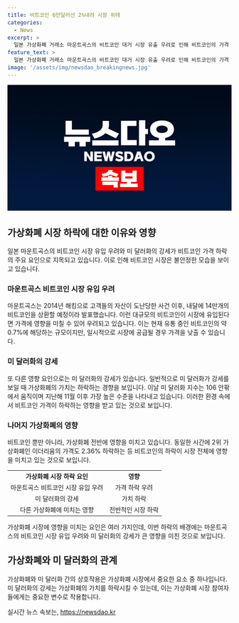 ```yaml
---
title: 비트코인 6만달러선 2%내려 시장 위태
categories:
  - News
excerpt: >
  일본 가상화폐 거래소 마운트곡스의 비트코인 대거 시장 유출 우려로 인해 비트코인의 가격 하락세를 보였다. 미 달러 강세도 가격을 낮추는 요인으로 지목되었으며, 미 상무부의 인플레 지표 둔화에도 불구하고 하락했다. 마운트곡스가 해킹으로 도난당한 비트코인 약 14만개를 상환할 예정이며, 미 달러 강세도 비트코인의 가치를 떨어뜨릴 수 있다. 같은 시간 대 두 번째로 큰 가상화폐 이더리움 또한 2.36% 하락했다.
feature_text: >
  일본 가상화폐 거래소 마운트곡스의 비트코인 대거 시장 유출 우려로 인해 비트코인의 가격 하락세를 보였다. 미 달러 강세도 가격을 낮추는 요인으로 지목되었으며, 미 상무부의 인플레 지표 둔화에도 불구하고 하락했다. 마운트곡스가 해킹으로 도난당한 비트코인 약 14만개를 상환할 예정이며, 미 달러 강세도 비트코인의 가치를 떨어뜨릴 수 있다. 같은 시간 대 두 번째로 큰 가상화폐 이더리움 또한 2.36% 하락했다.
image: '/assets/img/newsdao_breakingnews.jpg'
---
```


<p><img src="/assets/img/newsdao_breakingnews.jpg" alt="pcversion 속보" /></p>

<h2 data-ke-size="size26">가상화폐 시장 하락에 대한 이유와 영향</h2>

<p data-ke-size="size16">일본 마운트곡스의 비트코인 시장 유입 우려와 미 달러화의 강세가 비트코인 가격 하락의 주요 요인으로 지목되고 있습니다. 이로 인해 비트코인 시장은 불안정한 모습을 보이고 있습니다. </p>

<h3>마운트곡스 비트코인 시장 유입 우려</h3>

<p data-ke-size="size16">마운트곡스는 2014년 해킹으로 고객들의 자산이 도난당한 사건 이후, 내달에 14만개의 비트코인을 상환할 예정이라 발표했습니다. 이런 대규모의 비트코인이 시장에 유입된다면 가격에 영향을 미칠 수 있어 우려되고 있습니다. 이는 현재 유통 중인 비트코인의 약 0.7%에 해당하는 규모이지만, 일시적으로 시장에 공급될 경우 가격을 낮출 수 있습니다.</p>

<h3>미 달러화의 강세</h3>

<p data-ke-size="size16">또 다른 영향 요인으로는 미 달러화의 강세가 있습니다. 일반적으로 미 달러화가 강세를 보일 때 가상화폐의 가치는 하락하는 경향을 보입니다. 이날 미 달러화 지수는 106 안팎에서 움직이며 지난해 11월 이후 가장 높은 수준을 나타내고 있습니다. 이러한 환경 속에서 비트코인 가격이 하락하는 영향을 받고 있는 것으로 보입니다.</p>

<h3>나머지 가상화폐의 영향</h3>

<p data-ke-size="size16">비트코인 뿐만 아니라, 가상화폐 전반에 영향을 미치고 있습니다. 동일한 시간에 2위 가상화폐인 이더리움의 가격도 2.36% 하락하는 등 비트코인의 하락이 시장 전체에 영향을 미치고 있는 것으로 보입니다.</p>

<table>
    <tr>
        <td style="text-align: center; height: 17px;"><b>가상화폐 시장 하락 요인</b></td>
        <td style="text-align: center; height: 17px;"><b>영향</b></td>
    </tr>
    <tr>
        <td style="text-align: center; height: 17px;">마운트곡스 비트코인 시장 유입 우려</td>
        <td style="text-align: center; height: 17px;">가격 하락 우려</td>
    </tr>
    <tr>
        <td style="text-align: center; height: 17px;">미 달러화의 강세</td>
        <td style="text-align: center; height: 17px;">가치 하락</td>
    </tr>
    <tr>
        <td style="text-align: center; height: 17px;">다른 가상화폐에 미치는 영향</td>
        <td style="text-align: center; height: 17px;">전반적인 시장 하락</td>
    </tr>
</table>

<p data-ke-size="size16">가상화폐 시장에 영향을 미치는 요인은 여러 가지인데, 이번 하락의 배경에는 마운트곡스의 비트코인 시장 유입 우려와 미 달러화의 강세가 큰 영향을 미친 것으로 보입니다.</p>

<h2 data-ke-size="size26">가상화폐와 미 달러화의 관계</h2>

<p data-ke-size="size16">가상화폐와 미 달러화 간의 상호작용은 가상화폐 시장에서 중요한 요소 중 하나입니다. 미 달러화의 강세는 가상화폐의 가치를 하락시킬 수 있는데, 이는 가상화폐 시장 참여자들에게는 중요한 변수로 작용합니다.</p>
실시간 뉴스 속보는, <a href="https://newsdao.kr" rel="dofollow">https://newsdao.kr</a>


